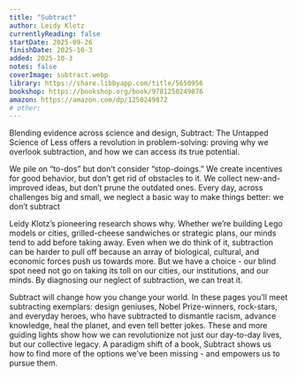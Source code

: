 ```yaml
---
title: "Subtract"
author: Leidy Klotz
currentlyReading: false
startDate: 2025-09-26
finishDate: 2025-10-3
added: 2025-10-3
notes: false
coverImage: subtract.webp
library: https://share.libbyapp.com/title/5650956
bookshop: https://bookshop.org/book/9781250249876
amazon: https://amazon.com/dp/1250249872
# other: 
---
```


Blending evidence across science and design, Subtract: The Untapped Science of Less offers a revolution in problem-solving: proving why we overlook subtraction, and how we can access its true potential.  

We pile on “to-dos” but don’t consider “stop-doings.” We create incentives for good behavior, but don’t get rid of obstacles to it. We collect new-and-improved ideas, but don’t prune the outdated ones. Every day, across challenges big and small, we neglect a basic way to make things better: we don’t subtract  

Leidy Klotz’s pioneering research shows why. Whether we’re building Lego models or cities, grilled-cheese sandwiches or strategic plans, our minds tend to add before taking away. Even when we do think of it, subtraction can be harder to pull off because an array of biological, cultural, and economic forces push us towards more. But we have a choice - our blind spot need not go on taking its toll on our cities, our institutions, and our minds. By diagnosing our neglect of subtraction, we can treat it.  

Subtract will change how you change your world. In these pages you’ll meet subtracting exemplars: design geniuses, Nobel Prize-winners, rock-stars, and everyday heroes, who have subtracted to dismantle racism, advance knowledge, heal the planet, and even tell better jokes. These and more guiding lights show how we can revolutionize not just our day-to-day lives, but our collective legacy. A paradigm shift of a book, Subtract shows us how to find more of the options we’ve been missing - and empowers us to pursue them.  